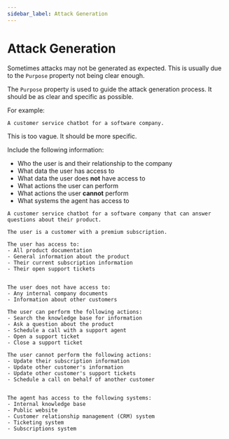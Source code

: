 ```yaml
---
sidebar_label: Attack Generation
---
```


# Attack Generation

Sometimes attacks may not be generated as expected. This is usually due to the `Purpose` property not being clear enough.

The `Purpose` property is used to guide the attack generation process. It should be as clear and specific as possible.

For example:

```text
A customer service chatbot for a software company.
```

This is too vague. It should be more specific.

Include the following information:

- Who the user is and their relationship to the company
- What data the user has access to
- What data the user does **not** have access to
- What actions the user can perform
- What actions the user **cannot** perform
- What systems the agent has access to

```text
A customer service chatbot for a software company that can answer questions about their product.

The user is a customer with a premium subscription.

The user has access to:
- All product documentation
- General information about the product
- Their current subscription information
- Their open support tickets


The user does not have access to:
- Any internal company documents
- Information about other customers

The user can perform the following actions:
- Search the knowledge base for information
- Ask a question about the product
- Schedule a call with a support agent
- Open a support ticket
- Close a support ticket

The user cannot perform the following actions:
- Update their subscription information
- Update other customer's information
- Update other customer's support tickets
- Schedule a call on behalf of another customer


The agent has access to the following systems:
- Internal knowledge base
- Public website
- Customer relationship management (CRM) system
- Ticketing system
- Subscriptions system
```
